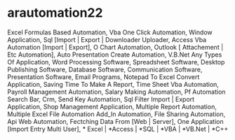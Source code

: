 # arautomation22
 Excel Formulas Based Automation,  Vba One Click Automation, Window Application, Sql [Import | Export | Downloader  Uploader, Access Vba Automation  [Import | Export], O Chart Automation, Outlook [ Attachement | Etc Automation], Auto Presentation Create Automation, V.B.Net Any Types Of Application, Word Processing Software, Spreadsheet Software, Desktop Publishing Software, Database Software, Communication Software, Presentation Software, Email Programs, Notepad To Excel Convert Application, Saving Time To Make A Report, Time Sheet Vba Automation, Payroll Management Automation, Salary Making Automation, Pf Automation Search Bar, Crm, Send Key Automation,  Sql Filter Import | Export Application, Shop Management Application, Multiple Report Automation, Multiple Excel File Automation      Add_In Automation, File Sharing Automation, Api Web Automation, Fectching Data From [Web | Server], One Application [Import Entry Multi User],  * Excel | *Access | *SQL | *VBA | *VB.Net | *C++    

